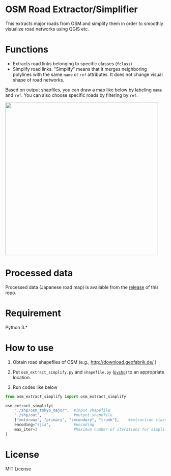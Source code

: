 # OSM Road Extractor/Simplifier

This extracts major roads from OSM and simplify them in order to smoothly visualize road networks using QGIS etc.

# Functions

- Extracts road links belonging to specific classes (`fclass`)
- Simplify road links.
"Simplify" means that it merges neighboring polylines with the same `name` or `ref` attributes.
It does not change visual shape of road networks.

Based on output shapfiles, you can draw a map like below by labeling `name` and `ref`.
You can also choose specific roads by filtering by `ref`.

<img src="https://toruseo.github.io/misc/osm_ext_simp.jpg" width="480pt">

# Processed data

Processed data (Japanese road map) is available from the [release](https://github.com/toruseo/osm-road-extractor-simplifier/releases) of this repo.

# Requirement

Python 3.*

# How to use

1. Obtain road shapefiles of OSM (e.g., http://download.geofabrik.de/ )

2. Put `osm_extract_simplify.py` and `shapefile.py` ([`pyshp`](https://github.com/GeospatialPython/pyshp)) to an appropriate location.

3. Run codes like below
```python
from osm_extract_simplify import osm_extract_simplify

osm_extract_simplify(
    "./shp/osm_tokyo_major",  #input shapefile
    "./shp/out",              #output shapefile
    ["motorway", "primary", "secondary", "trunk"],    #extraction class. The corresponding "*_link" will be automatically extracted as well
    encoding="sjis",          #encoding
    max_iter=3                #Maximum number of iterations for simplification
)
```

# License

MIT License
